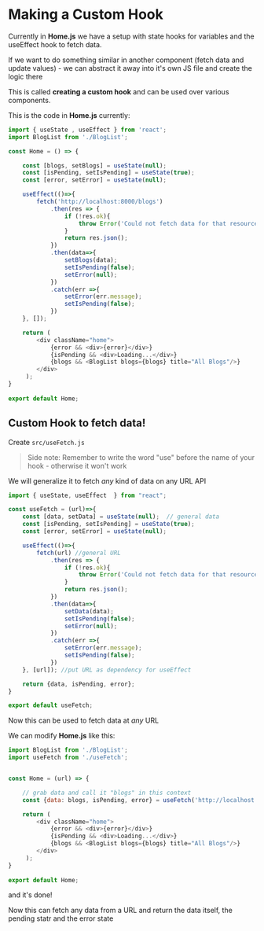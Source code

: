 # Making a Custom Hook

Currently in **Home.js** we have a setup with state hooks for variables and the useEffect hook to fetch data.

If we want to do something similar in another component (fetch data and update values) - we can abstract it away into it's own JS file and create the logic there

This is called **creating a custom hook** and can be used over various components.

This is the code in **Home.js** currently:
```js
import { useState , useEffect } from 'react';
import BlogList from './BlogList';

const Home = () => {

    const [blogs, setBlogs] = useState(null);
    const [isPending, setIsPending] = useState(true);
    const [error, setError] = useState(null);

    useEffect(()=>{ 
        fetch('http://localhost:8000/blogs')
            .then(res => {
                if (!res.ok){
                    throw Error('Could not fetch data for that resource');
                }
                return res.json();
            })
            .then(data=>{
                setBlogs(data);
                setIsPending(false);
                setError(null);
            })
            .catch(err =>{
                setError(err.message);
                setIsPending(false);
            })
    }, []);

    return ( 
        <div className="home">
            {error && <div>{error}</div>}
            {isPending && <div>Loading...</div>}
            {blogs && <BlogList blogs={blogs} title="All Blogs"/>}
        </div>
     );
}
 
export default Home;
```

## Custom Hook to fetch data!

Create `src/useFetch.js` 

> Side note: Remember to write the word "use" before the name of your hook - otherwise it won't work

We will generalize it to fetch *any* kind of data on any URL API

```js
import { useState, useEffect  } from "react";

const useFetch = (url)=>{
    const [data, setData] = useState(null);  // general data
    const [isPending, setIsPending] = useState(true);
    const [error, setError] = useState(null);

    useEffect(()=>{ 
        fetch(url) //general URL
            .then(res => {
                if (!res.ok){
                    throw Error('Could not fetch data for that resource');
                }
                return res.json();
            })
            .then(data=>{
                setData(data);
                setIsPending(false);
                setError(null);
            })
            .catch(err =>{
                setError(err.message);
                setIsPending(false);
            })
    }, [url]); //put URL as dependency for useEffect

    return {data, isPending, error};
}

export default useFetch;
```

Now this can be used to fetch data at *any* URL

We can modify **Home.js** like this:

```js
import BlogList from './BlogList';
import useFetch from './useFetch';


const Home = (url) => {

    // grab data and call it "blogs" in this context
    const {data: blogs, isPending, error} = useFetch('http://localhost:8000/blogs');

    return ( 
        <div className="home">
            {error && <div>{error}</div>}
            {isPending && <div>Loading...</div>}
            {blogs && <BlogList blogs={blogs} title="All Blogs"/>}
        </div>
     );
}
 
export default Home;
```

and it's done!

Now this can fetch any data from a URL and return the data itself, the pending statr and the error state